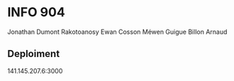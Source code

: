 # INFO 904

Jonathan Dumont
Rakotoanosy Ewan
Cosson Méwen
Guigue Billon Arnaud

## Deploiment

141.145.207.6:3000
